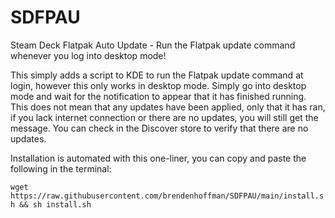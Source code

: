 # SDFPAU
Steam Deck Flatpak Auto Update - Run the Flatpak update command whenever you log into desktop mode!

This simply adds a script to KDE to run the Flatpak update command at login, however this only works in desktop mode. Simply go into desktop mode and wait for the notification to appear that it has finished running. This does not mean that any updates have been applied, only that it has ran, if you lack internet connection or there are no updates, you will still get the message. You can check in the Discover store to verify that there are no updates.

Installation is automated with this one-liner, you can copy and paste the following in the terminal:

`wget https://raw.githubusercontent.com/brendenhoffman/SDFPAU/main/install.sh && sh install.sh`
